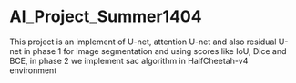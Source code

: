 # AI_Project_Summer1404
This project is an implement of U-net, attention U-net and also residual U-net in phase 1 for image segmentation and using scores like IoU, Dice and BCE, in phase 2 we implement sac algorithm in HalfCheetah-v4 environment
